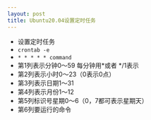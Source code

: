 ```yaml
---
layout: post
title: Ubuntu20.04设置定时任务
---
```

* 设置定时任务
* ```crontab -e``` 
* ```* * * * * command```
* 第1列表示分钟0～59 每分钟用*或者 */1表示
* 第2列表示小时0～23（0表示0点）
* 第3列表示日期1～31
* 第4列表示月份1～12
* 第5列标识号星期0～6（0，7都可表示星期天）
* 第6列要运行的命令
